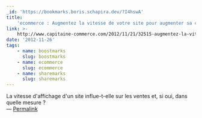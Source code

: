```yaml
---
_id: 'https://bookmarks.boris.schapira.dev/?I4hswA'
title:
    'ecommerce : Augmentez la vitesse de votre site pour augmenter sa conversion'
link: >-
    http://www.capitaine-commerce.com/2012/11/21/32515-augmentez-la-vitesse-de-votre-site-pour-augmenter-sa-conversion/
date: '2012-11-26'
tags:
    - name: boostmarks
      slug: boostmarks
    - name: ecommerce
      slug: ecommerce
    - name: sharemarks
      slug: sharemarks
---
```


La vitesse d'affichage d'un site influe-t-elle sur les ventes et, si oui, dans
quelle mesure ? <br>&#8212;
<a href="https://bookmarks.boris.schapira.dev/?I4hswA" title="Permalink">Permalink</a>
